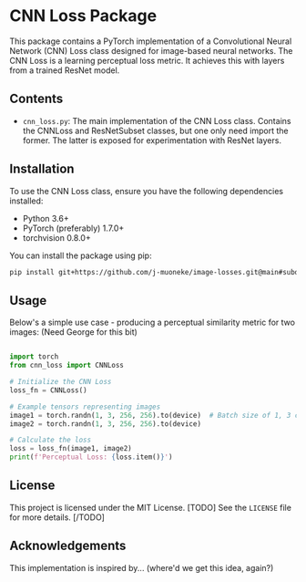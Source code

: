 # CNN Loss Package

This package contains a PyTorch implementation of a Convolutional Neural Network (CNN) Loss class designed for image-based neural networks.
The CNN Loss is a learning perceptual loss metric. It achieves this with layers from a trained ResNet model.

## Contents

- `cnn_loss.py`: The main implementation of the CNN Loss class. Contains the CNNLoss and ResNetSubset classes, but one only need import the former. The latter is exposed for experimentation with ResNet layers.

## Installation

To use the CNN Loss class, ensure you have the following dependencies installed:

- Python 3.6+
- PyTorch (preferably) 1.7.0+
- torchvision 0.8.0+

You can install the package using pip:

```bash
pip install git+https://github.com/j-muoneke/image-losses.git@main#subdirectory=cnn_loss
```

## Usage

Below's a simple use case - producing a perceptual similarity metric for two images:
(Need George for this bit)
```python

import torch
from cnn_loss import CNNLoss

# Initialize the CNN Loss
loss_fn = CNNLoss()

# Example tensors representing images
image1 = torch.randn(1, 3, 256, 256).to(device)  # Batch size of 1, 3 color channels, 256x256 image
image2 = torch.randn(1, 3, 256, 256).to(device)

# Calculate the loss
loss = loss_fn(image1, image2)
print(f'Perceptual Loss: {loss.item()}')
```

## License

This project is licensed under the MIT License. [TODO] See the `LICENSE` file for more details. [/TODO]

## Acknowledgements

This implementation is inspired by... (where'd we get this idea, again?)
